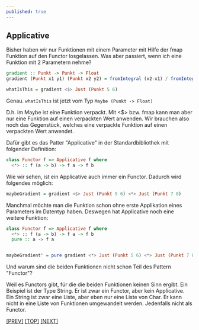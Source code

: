```yaml
---
published: true
---
```


Applicative
-------------



Bisher haben wir nur Funktionen mit einem Parameter mit Hilfe der fmap Funktion auf den Functor losgelassen. Was aber passiert, wenn ich eine Funktion mit 2 Parametern nehme?

```haskell
gradient :: Punkt -> Punkt -> Float
gradient (Punkt x1 y1) (Punkt x2 y2) = fromIntegral (x2-x1) / fromIntegral (y2-y1)

whatIsThis = gradient <$> Just (Punkt 5 6)
```

Genau. `whatIsThis` ist jetzt vom Typ `Maybe (Punkt -> Float)`
    
D.h. im Maybe ist eine Funktion verpackt. Mit <$> bzw. fmap kann man aber nur eine Funktion auf einen verpackten Wert anwenden. Wir brauchen also noch das Gegenstück, welches eine verpackte Funktion auf einen verpackten Wert anwendet.

Dafür gibt es das Patter "Applicative" in der Standardbibliothek mit folgender Definition:
  
```haskell
class Functor f => Applicative f where
  <*> :: f (a -> b) -> f a -> f b
```
      
Wie wir sehen, ist ein Applicative auch immer ein Functor. Dadurch wird folgendes möglich:


```haskell
maybeGradient = gradient <$> Just (Punkt 5 6) <*> Just (Punkt 7 8)
```


Manchmal möchte man die Funktion schon ohne erste Applikation eines Parameters im Datentyp haben. Deswegen hat Applicative noch eine weitere Funktion:

```haskell
class Functor f => Applicative f where
  <*> :: f (a -> b) -> f a -> f b
  pure :: a -> f a  


maybeGradient' = pure gradient <*> Just (Punkt 5 6) <*> Just (Punkt 7 8)
```


Und warum sind die beiden Funktionen nicht schon Teil des Pattern "Functor"?
  
Weil es Functors gibt, für die die beiden Funktionen keinen Sinn ergibt. Ein Beispiel ist der Type String. Er ist zwar ein Functor, aber kein Applicative. Ein String ist zwar eine Liste, aber eben nur eine Liste von Char. Er kann nicht in eine Liste von Funktionen umgewandelt werden. Jedenfalls nicht als Functor.
  

[[PREV]](/haskell/Patterns-Functor) [[TOP]](/haskell/Preface) [[NEXT]](/haskell/Patterns-Monad)

